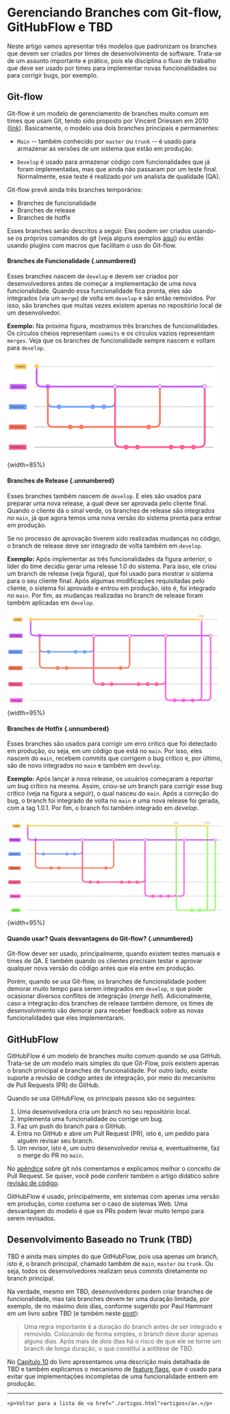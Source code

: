 
# Gerenciando Branches com Git-flow, GitHubFlow e TBD

Neste artigo vamos apresentar três modelos que padronizam os branches
que devem ser criados por times de desenvolvimento
de software. Trata-se de um assunto importante e prático, pois
ele disciplina o fluxo de trabalho que deve ser usado por times 
para implementar novas funcionalidades ou para corrigir bugs, 
por exemplo.

## Git-flow

Git-flow é um modelo de gerenciamento de branches muito comum em times 
que usam Git, tendo sido proposto por Vincent Driessen em 2010 
([link](https://nvie.com/posts/a-successful-git-branching-model/)).
Basicamente, o modelo usa dois branches principais e permanentes:

* `Main` -- também conhecido por `master` ou `trunk` -- é usado para 
armazenar as versões de um sistema que estão em produção.

* `Develop` é usado para armazenar código com funcionalidades que já foram
implementadas, mas que ainda não passaram por um teste final.
Normalmente, esse teste é realizado por um analista de qualidade (QA).

Git-flow prevê ainda três branches temporários: 

* Branches de funcionalidade
* Branches de release
* Branches de hotfix

Esses branches serão descritos a seguir. Eles podem ser criados usando-se
os próprios comandos do git (veja alguns exemplos 
[aqui](https://nvie.com/posts/a-successful-git-branching-model)) ou então
usando plugins com macros que facilitam o uso do Git-flow.

#### Branches de Funcionalidade {.unnumbered}

Esses branches nascem de `develop` e devem ser criados por 
desenvolvedores antes de começar a implementação de uma nova 
funcionalidade. Quando essa funcionalidade fica pronta, eles 
são integrados (via um `merge`) de volta em `develop` e 
são então removidos. Por isso, são branches que muitas vezes 
existem apenas no repositório local de um desenvolvedor.

**Exemplo:** Na próxima figura, mostramos três branches de 
funcionalidades. Os círculos cheios representam `commits`
e os círculos vazios representam `merges`. 
Veja que os branches de funcionalidade sempre nascem e 
voltam para `develop`. 

![Três branches de funcionalidade criados a partir de develop usando Git-flow](./figs/git-flow-feature-branch.png){width=85%}

#### Branches de Release {.unnumbered}

Esses branches também nascem de `develop`. E eles são usados 
para preparar uma nova release, a qual deve ser aprovada pelo 
cliente final. Quando o cliente dá o sinal verde, os branches 
de release são integrados no `main`, já que agora temos uma 
nova versão do sistema pronta para entrar em produção. 

Se no processo de aprovação tiverem sido realizadas mudanças 
no código, o branch de release deve ser integrado de volta também em 
`develop`. 

**Exemplo:**  Após implementar as três funcionalidades da 
figura anterior, o líder do time decidiu gerar uma release 1.0 
do sistema. Para isso, ele criou um branch de release (veja figura), 
que foi usado para mostrar o sistema para o seu cliente final. 
Após algumas modificações requisitadas pelo cliente,  o sistema 
foi aprovado e entrou em produção, isto é, foi integrado 
no `main`.  Por fim, as mudanças realizadas no branch de release 
foram também aplicadas em `develop`.

![Branch de release (último branch da figura) usando Git-flow](./figs/git-flow-release-branch.png){width=95%}

#### Branches de Hotfix {.unnumbered}

Esses branches são usados para corrigir um erro
crítico que foi detectado em produção, ou seja, em um código que está
no `main`. Por isso, eles nascem do `main`, recebem commits que corrigem
o bug crítico e, por último, são de novo integrados no `main` e também
em `develop`.

**Exemplo:** Após lançar a nova release, os usuários começaram a 
reportar um bug crítico na mesma. Assim, criou-se um branch para
corrigir esse bug crítico (veja na figura a seguir), o qual nasceu 
do `main`. Após a correção do bug, o branch foi integrado de volta 
no `main` e uma nova release foi gerada, com a tag 1.0.1. Por fim, 
o branch foi também integrado em *develop*.

![Branch de hotfix (último branch da figura) usando Git-flow](./figs/git-flow-hotfix-branch.png){width=95%}

#### Quando usar? Quais desvantagens do Git-flow? {.unnumbered}

Git-flow dever ser usado, principalmente, quando existem testes manuais 
e times de QA. E também quando os clientes precisam testar e aprovar 
qualquer nova versão do código antes que ela entre em produção.

Porém, quando se usa Git-flow, os branches de funcionalidade podem 
demorar muito tempo para serem integrados em `develop`, o que pode 
ocasionar diversos conflitos de integração (*merge hell*). 
Adicionalmente, caso a integração dos branches de release também 
demore, os times de desenvolvimento vão demorar para receber feedback 
sobre as novas funcionalidades que eles implementaram.

## GitHubFlow 

GitHubFlow é um modelo de branches muito comum quando se usa GitHub.
Trata-se de um modelo mais simples do que Git-Flow, pois existem
apenas o branch principal e branches de funcionalidade. Por outro lado, 
existe suporte a revisão de código antes de integração, por meio do 
mecanismo de Pull Requests (PR) do GitHub.

Quando se usa GitHubFlow, os principais passos são os seguintes:

1. Uma desenvolvedora cria um branch no seu repositório local.
2. Implementa uma funcionalidade ou corrige um bug.
3. Faz um push do branch para o GitHub.
4. Entra no GitHub e abre um Pull Request (PR), isto é, um
  pedido para alguém revisar seu branch.
5. Um revisor, isto é, um outro desenvolvedor revisa e, eventualmente,
  faz o merge do PR no `main`.

No [apêndice](https://engsoftmoderna.info/capAp.html#pull-requests) 
sobre git nós comentamos e explicamos melhor o conceito de Pull Request. 
Se quiser, você pode conferir também o artigo didático sobre 
[revisão de código](https://engsoftmoderna.info/artigos/revisao-codigo.html).

GitHubFlow é usado, principalmente, em sistemas com apenas uma 
versão em produção, como costuma ser o caso de sistemas Web.
Uma desvantagem do modelo é que os PRs podem levar muito tempo 
para serem revisados.

## Desenvolvimento Baseado no Trunk (TBD) 

TBD é ainda mais simples do que GitHubFlow, pois usa apenas um branch, 
isto é, o branch principal, chamado também de `main`, `master` ou 
`trunk`. Ou seja, todos os desenvolvedores realizam seus commits 
diretamente no branch principal.

Na verdade, mesmo em TBD, desenvolvedores podem criar branches de 
funcionalidade, mas tais branches devem ter uma duração limitada, 
por exemplo, de no máximo dois dias, conforme sugerido por 
Paul Hammant em um livro sobre TBD (e também neste 
[post](https://trunkbaseddevelopment.com/short-lived-feature-branches/)):

> Uma regra importante é a duração do branch antes de ser integrado
e removido. Colocando de forma simples, o branch deve durar apenas 
alguns dias. Após mais de dois dias há o risco de que ele se torne
um branch de longa duração, o que constitui a antítese de TBD.

No [Capítulo 10](https://engsoftmoderna.info/cap10.html#desenvolvimento-baseado-no-trunk) do livro apresentamos uma 
descrição mais detalhada de TBD e também explicamos o mecanismo de 
[feature flags](https://engsoftmoderna.info/cap10.html#feature-flags), 
que é usado para evitar que implementações incompletas de uma
funcionalidade entrem em produção.


* * * 

```{=html}
<p>Voltar para a lista de <a href="./artigos.html">artigos</a>.</p>
```